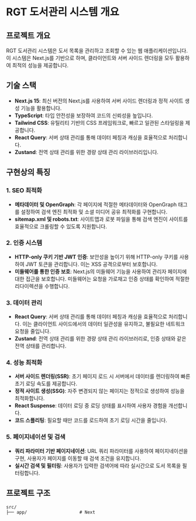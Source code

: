 # RGT 도서관리 시스템 개요

## 프로젝트 개요

RGT 도서관리 시스템은 도서 목록을 관리하고 조회할 수 있는 웹 애플리케이션입니다. 이 시스템은 Next.js를 기반으로 하며, 클라이언트와 서버 사이드 렌더링을 모두 활용하여 최적의 성능을 제공합니다.

## 기술 스택

- **Next.js 15**: 최신 버전의 Next.js를 사용하여 서버 사이드 렌더링과 정적 사이트 생성 기능을 활용합니다.
- **TypeScript**: 타입 안전성을 보장하여 코드의 신뢰성을 높입니다.
- **Tailwind CSS**: 유틸리티 기반의 CSS 프레임워크로, 빠르고 일관된 스타일링을 제공합니다.
- **React Query**: 서버 상태 관리를 통해 데이터 페칭과 캐싱을 효율적으로 처리합니다.
- **Zustand**: 전역 상태 관리를 위한 경량 상태 관리 라이브러리입니다.

## 구현상의 특징

### 1. SEO 최적화

- **메타데이터 및 OpenGraph**: 각 페이지에 적절한 메타데이터와 OpenGraph 태그를 설정하여 검색 엔진 최적화 및 소셜 미디어 공유 최적화를 구현합니다.
- **sitemap.xml 및 robots.txt**: 사이트맵과 로봇 파일을 통해 검색 엔진이 사이트를 효율적으로 크롤링할 수 있도록 지원합니다.

### 2. 인증 시스템

- **HTTP-only 쿠키 기반 JWT 인증**: 보안성을 높이기 위해 HTTP-only 쿠키를 사용하여 JWT 토큰을 관리합니다. 이는 XSS 공격으로부터 보호합니다.
- **미들웨어를 통한 인증 보호**: Next.js의 미들웨어 기능을 사용하여 관리자 페이지에 대한 접근을 보호합니다. 미들웨어는 요청을 가로채고 인증 상태를 확인하여 적절한 리다이렉션을 수행합니다.

### 3. 데이터 관리

- **React Query**: 서버 상태 관리를 통해 데이터 페칭과 캐싱을 효율적으로 처리합니다. 이는 클라이언트 사이드에서의 데이터 일관성을 유지하고, 불필요한 네트워크 요청을 줄입니다.
- **Zustand**: 전역 상태 관리를 위한 경량 상태 관리 라이브러리로, 인증 상태와 같은 전역 상태를 관리합니다.

### 4. 성능 최적화

- **서버 사이드 렌더링(SSR)**: 초기 페이지 로드 시 서버에서 데이터를 렌더링하여 빠른 초기 로딩 속도를 제공합니다.
- **정적 사이트 생성(SSG)**: 자주 변경되지 않는 페이지는 정적으로 생성하여 성능을 최적화합니다.
- **React Suspense**: 데이터 로딩 중 로딩 상태를 표시하여 사용자 경험을 개선합니다.
- **코드 스플리팅**: 필요할 때만 코드를 로드하여 초기 로딩 시간을 줄입니다.

### 5. 페이지네이션 및 검색

- **쿼리 파라미터 기반 페이지네이션**: URL 쿼리 파라미터를 사용하여 페이지네이션을 구현, 사용자가 페이지를 이동할 때 검색 조건을 유지합니다.
- **실시간 검색 및 필터링**: 사용자가 입력한 검색어에 따라 실시간으로 도서 목록을 필터링합니다.

## 프로젝트 구조

```
src/
├── app/                    # Next
```
